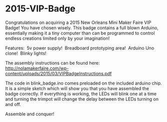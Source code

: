 # 2015-VIP-Badge

Congratulations on acquiring a 2015 New Orleans Mini Maker Faire VIP Badge! You have chosen wisely. This badge contains a full blown Arduino, essentially making it a tiny computer than can be programmed to control endless creations limited only by your imagination!

Features:
­ 5v power supply! 
­ Breadboard prototyping area!
­ Arduino Uno clone! 
­ Blinky lights!

The assembly instructions can be found here: http://nolamakerfaire.com/wp-content/uploads/2015/03/VIPBadgeInstructions.pdf

The code in blink_badge.ino comes preloaded on the included arduino chip. It is a simple sketch which will show you that you have assembled the badge correctly. If everything is working, the LEDs will blink one at a time and turning the trimpot will change the delay between the LEDs turning on and off.

Assemble and conquer!
